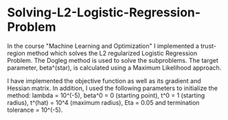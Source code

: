 # Solving-L2-Logistic-Regression-Problem

In the course "Machine Learning and Optimization" I implemented a trust-region method which solves the L2 regularized Logistic Regression Problem. The Dogleg method is used to solve the subproblems. The target parameter, beta^(star), is calculated using a Maximum Likelihood approach.

I have implemented the objective function as well as its gradient and Hessian matrix. In addition, I used the following parameters to initialize the method: 
lambda = 10^(-5), beta^0 = 0 (starting point), t^0 = 1 (starting radius), t^(hat) = 10^4 (maximum radius), Eta = 0.05 and termination tolerance = 10^(-5).
